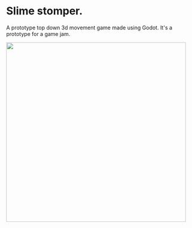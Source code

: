 # Slime stomper.
A prototype top down 3d movement game made using Godot.
It's a prototype for a game jam.


<img src="https://media.giphy.com/media/FJzSjrv3ZuDrAKmOLd/giphy.gif" width="480">